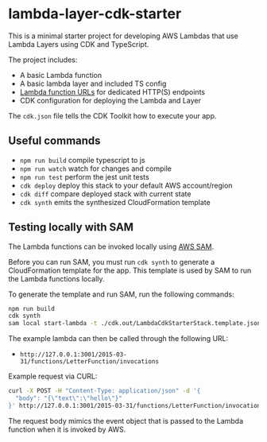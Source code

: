 # lambda-layer-cdk-starter

This is a minimal starter project for developing AWS Lambdas that use Lambda Layers using CDK and TypeScript.

The project includes:

- A basic Lambda function
- A basic lambda layer and included TS config
- [Lambda function URLs](https://docs.aws.amazon.com/lambda/latest/dg/lambda-urls.html) for dedicated HTTP(S) endpoints
- CDK configuration for deploying the Lambda and Layer

The `cdk.json` file tells the CDK Toolkit how to execute your app.

## Useful commands

- `npm run build` compile typescript to js
- `npm run watch` watch for changes and compile
- `npm run test` perform the jest unit tests
- `cdk deploy` deploy this stack to your default AWS account/region
- `cdk diff` compare deployed stack with current state
- `cdk synth` emits the synthesized CloudFormation template

## Testing locally with SAM

The Lambda functions can be invoked locally using [AWS SAM](https://docs.aws.amazon.com/serverless-application-model/latest/developerguide/install-sam-cli.html#install-sam-cli-instructions).

Before you can run SAM, you must run `cdk synth` to generate a CloudFormation template for the app. This template is used by SAM to run the Lambda functions locally.

To generate the template and run SAM, run the following commands:

```bash
npm run build
cdk synth
sam local start-lambda -t ./cdk.out/LambdaCdkStarterStack.template.json
```

The example lambda can then be called through the following URL:

- `http://127.0.0.1:3001/2015-03-31/functions/LetterFunction/invocations`

Example request via CURL:

```bash
curl -X POST -H "Content-Type: application/json" -d '{
  "body": "{\"text\":\"hello\"}"
}' http://127.0.0.1:3001/2015-03-31/functions/LetterFunction/invocations

```

The request body mimics the event object that is passed to the Lambda function when it is invoked by AWS.
